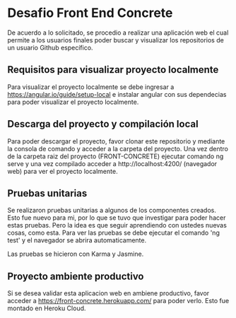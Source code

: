 # Desafio Front End Concrete

De acuerdo a lo solicitado, se procedio a realizar una aplicación web el cual permite a los usuarios finales poder buscar y visualizar los repositorios de un usuario Github específico.

## Requisitos para visualizar proyecto localmente 

Para visualizar el proyecto localmente se debe ingresar a https://angular.io/guide/setup-local e instalar angular con sus dependecias para poder visualizar el proyecto localmente.

## Descarga del proyecto y compilación local

Para poder descargar el proyecto, favor clonar este repositorio y mediante la consola de comando y acceder a la carpeta del proyecto. Una vez dentro de la carpeta raiz del proyecto (FRONT-CONCRETE) ejecutar comando ng serve y una vez compilado acceder a http://localhost:4200/ (navegador web) para ver el proyecto localmente. 

## Pruebas unitarias

Se realizaron pruebas unitarias a algunos de los componentes creados. Esto fue nuevo para mi, por lo que se tuvo que investigar para poder hacer estas pruebas. Pero la idea es que seguir aprendiendo con ustedes nuevas cosas, como esta. Para ver las pruebas se debe ejecutar el comando 'ng test' y el navegador se abrira automaticamente.

Las pruebas se hicieron con Karma y Jasmine.

## Proyecto ambiente productivo

Si se desea validar esta aplicacion web en ambiene productivo, favor acceder a https://front-concrete.herokuapp.com/ para poder verlo. Esto fue montado en Heroku Cloud.
